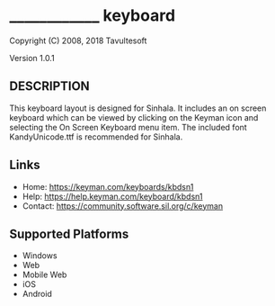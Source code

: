 ____________ keyboard
=====================

Copyright (C) 2008, 2018 Tavultesoft

Version 1.0.1

DESCRIPTION
-----------

This keyboard layout is designed for Sinhala. It includes an on screen keyboard which can be viewed by clicking on the Keyman icon and selecting the On Screen Keyboard menu item. The included font KandyUnicode.ttf is recommended for Sinhala.

Links
-----

 * Home:     https://keyman.com/keyboards/kbdsn1
 * Help:     https://help.keyman.com/keyboard/kbdsn1
 * Contact:  https://community.software.sil.org/c/keyman

Supported Platforms
-------------------
 * Windows
 * Web
 * Mobile Web
 * iOS
 * Android
